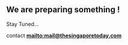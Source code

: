 ## We are preparing something !

Stay Tuned...

contact **[mailto:mail@thesingaporetoday.com](mail@thesingaporetoday.com)**
